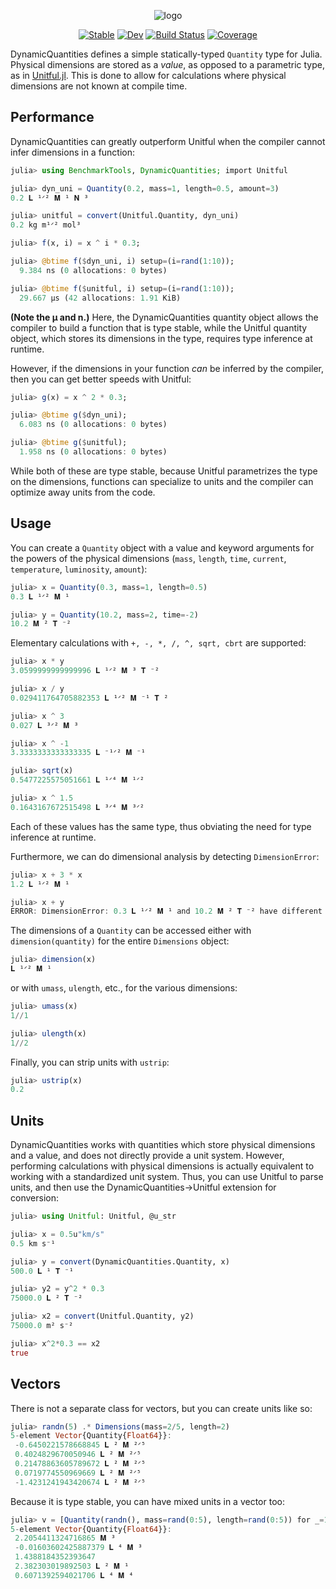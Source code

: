 <div align="center">

![logo](https://github.com/SymbolicML/DynamicQuantities.jl/assets/7593028/a278d0c1-2f95-416b-ba04-82750074146b)

[![Stable](https://img.shields.io/badge/docs-stable-blue.svg)](https://symbolicml.org/DynamicQuantities.jl/stable/)
[![Dev](https://img.shields.io/badge/docs-dev-blue.svg)](https://symbolicml.org/DynamicQuantities.jl/dev/)
[![Build Status](https://github.com/SymbolicML/DynamicQuantities.jl/actions/workflows/CI.yml/badge.svg?branch=main)](https://github.com/SymbolicML/DynamicQuantities.jl/actions/workflows/CI.yml?query=branch%3Amain)
[![Coverage](https://coveralls.io/repos/github/SymbolicML/DynamicQuantities.jl/badge.svg?branch=main)](https://coveralls.io/github/SymbolicML/DynamicQuantities.jl?branch=main)

</div>
  
DynamicQuantities defines a simple statically-typed `Quantity` type for Julia.
Physical dimensions are stored as a *value*, as opposed to a parametric type, as in [Unitful.jl](https://github.com/PainterQubits/Unitful.jl).
This is done to allow for calculations where physical dimensions are not known at compile time.

## Performance

DynamicQuantities can greatly outperform Unitful
when the compiler cannot infer dimensions in a function:

```julia
julia> using BenchmarkTools, DynamicQuantities; import Unitful

julia> dyn_uni = Quantity(0.2, mass=1, length=0.5, amount=3)
0.2 𝐋 ¹ᐟ² 𝐌 ¹ 𝐍 ³

julia> unitful = convert(Unitful.Quantity, dyn_uni)
0.2 kg m¹ᐟ² mol³

julia> f(x, i) = x ^ i * 0.3;

julia> @btime f($dyn_uni, i) setup=(i=rand(1:10));
  9.384 ns (0 allocations: 0 bytes)

julia> @btime f($unitful, i) setup=(i=rand(1:10));
  29.667 μs (42 allocations: 1.91 KiB)
```

**(Note the μ and n.)**
Here, the DynamicQuantities quantity object allows the compiler to build a function that is type stable,
while the Unitful quantity object, which stores its dimensions in the type, requires type inference at runtime.

However, if the dimensions in your function *can* be inferred by the compiler,
then you can get better speeds with Unitful:

```julia
julia> g(x) = x ^ 2 * 0.3;

julia> @btime g($dyn_uni);
  6.083 ns (0 allocations: 0 bytes)

julia> @btime g($unitful);
  1.958 ns (0 allocations: 0 bytes)
```

While both of these are type stable,
because Unitful parametrizes the type on the dimensions, functions can specialize
to units and the compiler can optimize away units from the code.

## Usage

You can create a `Quantity` object with a value and keyword arguments for the powers of the physical dimensions
(`mass`, `length`, `time`, `current`, `temperature`, `luminosity`, `amount`):

```julia
julia> x = Quantity(0.3, mass=1, length=0.5)
0.3 𝐋 ¹ᐟ² 𝐌 ¹

julia> y = Quantity(10.2, mass=2, time=-2)
10.2 𝐌 ² 𝐓 ⁻²
```

Elementary calculations with `+, -, *, /, ^, sqrt, cbrt` are supported:

```julia
julia> x * y
3.0599999999999996 𝐋 ¹ᐟ² 𝐌 ³ 𝐓 ⁻²

julia> x / y
0.029411764705882353 𝐋 ¹ᐟ² 𝐌 ⁻¹ 𝐓 ²

julia> x ^ 3
0.027 𝐋 ³ᐟ² 𝐌 ³

julia> x ^ -1
3.3333333333333335 𝐋 ⁻¹ᐟ² 𝐌 ⁻¹

julia> sqrt(x)
0.5477225575051661 𝐋 ¹ᐟ⁴ 𝐌 ¹ᐟ²

julia> x ^ 1.5
0.1643167672515498 𝐋 ³ᐟ⁴ 𝐌 ³ᐟ²
```

Each of these values has the same type, thus obviating the need for type inference at runtime.

Furthermore, we can do dimensional analysis by detecting `DimensionError`:

```julia
julia> x + 3 * x
1.2 𝐋 ¹ᐟ² 𝐌 ¹

julia> x + y
ERROR: DimensionError: 0.3 𝐋 ¹ᐟ² 𝐌 ¹ and 10.2 𝐌 ² 𝐓 ⁻² have different dimensions
```

The dimensions of a `Quantity` can be accessed either with `dimension(quantity)` for the entire `Dimensions` object:

```julia
julia> dimension(x)
𝐋 ¹ᐟ² 𝐌 ¹
```

or with `umass`, `ulength`, etc., for the various dimensions:

```julia
julia> umass(x)
1//1

julia> ulength(x)
1//2
```

Finally, you can strip units with `ustrip`:
    
```julia
julia> ustrip(x)
0.2
```

## Units

DynamicQuantities works with quantities which store physical dimensions and a value,
and does not directly provide a unit system.
However, performing calculations with physical dimensions
is actually equivalent to working with a standardized unit system.
Thus, you can use Unitful to parse units,
and then use the DynamicQuantities->Unitful extension for conversion:

```julia
julia> using Unitful: Unitful, @u_str

julia> x = 0.5u"km/s"
0.5 km s⁻¹

julia> y = convert(DynamicQuantities.Quantity, x)
500.0 𝐋 ¹ 𝐓 ⁻¹

julia> y2 = y^2 * 0.3
75000.0 𝐋 ² 𝐓 ⁻²

julia> x2 = convert(Unitful.Quantity, y2)
75000.0 m² s⁻²

julia> x^2*0.3 == x2
true
```

## Vectors

There is not a separate class for vectors, but you can create units
like so:

```julia
julia> randn(5) .* Dimensions(mass=2/5, length=2)
5-element Vector{Quantity{Float64}}:
 -0.6450221578668845 𝐋 ² 𝐌 ²ᐟ⁵
 0.4024829670050946 𝐋 ² 𝐌 ²ᐟ⁵
 0.21478863605789672 𝐋 ² 𝐌 ²ᐟ⁵
 0.0719774550969669 𝐋 ² 𝐌 ²ᐟ⁵
 -1.4231241943420674 𝐋 ² 𝐌 ²ᐟ⁵
```

Because it is type stable, you can have mixed units in a vector too:

```julia
julia> v = [Quantity(randn(), mass=rand(0:5), length=rand(0:5)) for _=1:5]
5-element Vector{Quantity{Float64}}:
 2.2054411324716865 𝐌 ³
 -0.01603602425887379 𝐋 ⁴ 𝐌 ³
 1.4388184352393647 
 2.382303019892503 𝐋 ² 𝐌 ¹
 0.6071392594021706 𝐋 ⁴ 𝐌 ⁴
```
